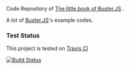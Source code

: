 Code Repository of [The little book of Buster.JS](https://github.com/azu/busterjs-ebook "The little book of Buster.JS") .

A lot of [Buster.JS](http://busterjs.org/ "Buster.JS")'s example codes.

### Test Status

This project is tested on [Travis CI](http://travis-ci.org/#!/azu/busterjs-kumite "azu/busterjs-kumite | Travis CI")

[![Build Status](https://secure.travis-ci.org/azu/busterjs-kumite.png)](https://secure.travis-ci.org/azu/busterjs-kumite.png)